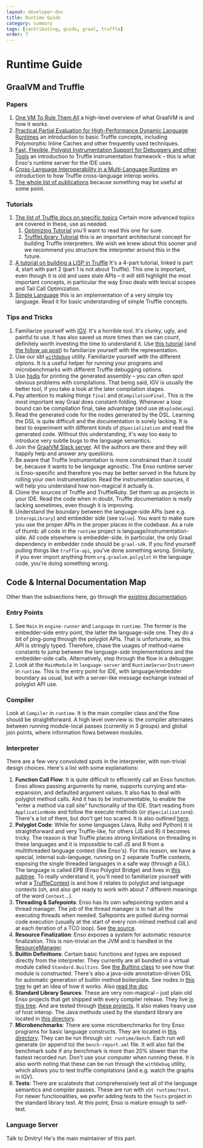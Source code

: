 ```yaml
---
layout: developer-doc
title: Runtime Guide
category: summary
tags: [contributing, guide, graal, truffle]
order: 7
---
```


# Runtime Guide

## GraalVM and Truffle

### Papers

1. [One VM To Rule Them All](http://lafo.ssw.uni-linz.ac.at/papers/2013_Onward_OneVMToRuleThemAll.pdf)
   a high-level overview of what GraalVM is and how it works.
2. [Practical Partial Evaluation for High-Performance Dynamic Language Runtimes](https://chrisseaton.com/rubytruffle/pldi17-truffle/pldi17-truffle.pdf)
   an introduction to basic Truffle concepts, including Polymorphic Inline
   Caches and other frequently used techniques.
3. [Fast, Flexible, Polyglot Instrumentation Support for Debuggers and other Tools](https://arxiv.org/pdf/1803.10201.pdf)
   an introduction to Truffle instrumentation framework – this is what Enso's
   runtime server for the IDE uses.
4. [Cross-Language Interoperability in a Multi-Language Runtime](https://chrisseaton.com/truffleruby/cross-language-interop.pdf)
   an introduction to how Truffle cross-language interop works.
5. [The whole list of publications](https://www.graalvm.org/community/publications/)
   because something may be useful at some point.

### Tutorials

1. [The list of Truffle docs on specific topics](https://github.com/oracle/graal/tree/master/truffle/docs)
   Certain more advanced topics are covered in these, use as needed.
   1. [Optimizing Tutorial](https://github.com/oracle/graal/blob/master/truffle/docs/Optimizing.md)
      you'll want to read this one for sure.
   2. [TruffleLibrary Tutorial](https://github.com/oracle/graal/blob/master/truffle/docs/TruffleLibraries.md)
      this is an important architectural concept for building Truffle
      interpreters. We wish we knew about this sooner and we recommend you
      structure the interpreter around this in the future.
2. [A tutorial on building a LISP in Truffle](https://cesquivias.github.io/blog/2015/01/15/writing-a-language-in-truffle-part-4-adding-features-the-truffle-way/)
   It's a 4-part tutorial, linked is part 4, start with part 2 (part 1 is not
   about Truffle). This one is important, even though it is old and uses stale
   APIs – it will still highlight the most important concepts, in particular the
   way Enso deals with lexical scopes and Tail Call Optimization.
3. [Simple Language](https://github.com/graalvm/simplelanguage) this is an
   implementation of a very simple toy language. Read it for basic understanding
   of simple Truffle concepts.

### Tips and Tricks

1. Familiarize yourself with
   [IGV](https://www.graalvm.org/graalvm-as-a-platform/language-implementation-framework/Profiling/).
   It's a horrible tool. It's clunky, ugly, and painful to use. It has also
   saved us more times than we can count, definitely worth investing the time to
   understand it. Use
   [this tutorial](https://shopify.engineering/understanding-programs-using-graphs)
   (and
   [the follow up post](https://chrisseaton.com/truffleruby/basic-truffle-graphs/))
   to familiarize yourself with the representation.
2. Use our sbt
   [`withDebug`](https://github.com/enso-org/enso/blob/develop/project/WithDebugCommand.scala)
   utility. Familiarize yourself with the different otpions. It is a useful
   helper for running your programs and microbenchmarks with different Truffle
   debugging options.
3. Use [hsdis](https://github.com/liuzhengyang/hsdis/) for printing the
   generated assembly – you can often spot obvious problems with compilations.
   That being said, IGV is usually the better tool, if you take a look at the
   later compilation stages.
4. Pay attention to making things `final` and `@CompilationFinal`. This is the
   most important way Graal does constant-folding. Whenever a loop bound can be
   compilation final, take advantage (and use `@ExplodeLoop`).
5. Read the generated code for the nodes generated by the DSL. Learning the DSL
   is quite difficult and the documentation is sorely lacking. It is best to
   experiment with different kinds of `@Specialization` and read the generated
   code. Without this understanding, it's way too easy to introduce very subtle
   bugs to the language semantics.
6. Join the [GraalVM Slack server](https://www.graalvm.org/slack-invitation/).
   All the authors are there and they will happily help and answer any
   questions.
7. Be aware that Truffle Instrumentation is more constrained than it could be,
   because it wants to be language agnostic. The Enso runtime server is
   Enso-specific and therefore you may be better served in the future by rolling
   your own instrumentation. Read the instrumentation sources, it will help you
   understand how non-magical it actually is.
8. Clone the sources of Truffle and TruffleRuby. Set them up as projects in your
   IDE. Read the code when in doubt. Truffle documentation is really lacking
   sometimes, even though it is improving.
9. Understand the boundary between the language-side APIs (see e.g.
   `InteropLibrary`) and embedder side (see `Value`). You want to make sure you
   use the proper APIs in the proper places in the codebase. As a rule of thumb:
   all code in the `runtime` project is language/instrumentation-side. All code
   elsewhere is embedder-side. In particular, the only Graal dependency in
   embedder code should be `graal-sdk`. If you find yourself pulling things like
   `truffle-api`, you've done something wrong. Similarly, if you ever import
   anything from `org.graalvm.polyglot` in the language code, you're doing
   something wrong.

## Code & Internal Documentation Map

Other than the subsections here, go through the
[existing documentation](https://github.com/enso-org/enso/tree/develop/docs).

### Entry Points

1. See `Main` in `engine-runner` and `Language` in `runtime`. The former is the
   embedder-side entry point, the latter the language-side one. They do a bit of
   ping-pong through the polyglot APIs. That is unfortunate, as this API is
   stringly typed. Therefore, chase the usages of method-name constants to jump
   between the language-side implementations and the embedder-side calls.
   Alternatively, step through the flow in a debugger.
2. Look at the `MainModule` in `language-server` and `RuntimeServerInstrument`
   in `runtime`. This is the entry point for IDE, with language/embedder
   boundary as usual, but with a server-like message exchange instead of
   polyglot API use.

### Compiler

Look at `Compiler` in `runtime`. It is the main compiler class and the flow
should be straightforward. A high level overview is: the compiler alternates
between running module-local passes (currently in 3 groups) and global join
points, where information flows between modules.

### Interpreter

There are a few very convoluted spots in the interpreter, with non-trivial
design choices. Here's a list with some explanations:

1. **Function Call Flow**: It is quite difficult to efficiently call an Enso
   function. Enso allows passing arguments by name, supports currying and
   eta-expansion, and defaulted argument values. It also has to deal with
   polyglot method calls. And it has to be instrumentable, to enable the "enter
   a method via call site" functionality of the IDE. Start reading from
   `ApplicationNode` and follow the execute methods (or `@Specialization`s).
   There's a lot of them, but don't get too scared. It is also outlined
   [here](https://github.com/enso-org/enso/blob/develop/docs/runtime/function-call-flow.md).
2. **Polyglot Code**: While for some languages (Java, Ruby and Python) it is
   straightforward and very Truffle-like, for others (JS and R) it becomes
   tricky. The reason is that Truffle places strong limitations on threading in
   these languages and it is impossible to call JS and R from a multithreaded
   language context (like Enso's). For this reason, we have a special, internal
   sub-language, running on 2 separate Truffle contexts, exposing the single
   threaded languages in a safe way (through a GIL). The language is called EPB
   (Enso Polyglot Bridge) and lives in
   [this subtree](https://github.com/enso-org/enso/tree/develop/engine/runtime/src/main/java/org/enso/interpreter/epb).
   To really understand it, you'll need to familiarize yourself with what a
   [TruffleContext](https://www.graalvm.org/truffle/javadoc/com/oracle/truffle/api/TruffleContext.html)
   is and how it relates to polyglot and language contexts (oh, and also get
   ready to work with about 7 different meanings of the word `Context`...).
3. **Threading & Safepoints**: Enso has its own safepointing system and a thread
   manager. The job of the thread manager is to halt all the executing threads
   when needed. Safepoints are polled during normal code execution (usually at
   the start of every non-inlined method call and at each iteration of a TCO
   loop). See
   [the source](https://github.com/enso-org/enso/blob/develop/engine/runtime/src/main/java/org/enso/interpreter/runtime/ThreadManager.java).
4. **Resource Finalization**: Enso exposes a system for automatic resource
   finalization. This is non-trivial on the JVM and is handled in the
   [ResourceManager](https://github.com/enso-org/enso/blob/develop/engine/runtime/src/main/java/org/enso/interpreter/runtime/ResourceManager.java).
5. **Builtin Definitions**: Certain basic functions and types are exposed
   directly from the interpreter. They currently are all bundled in a virtual
   module called `Standard.Builtins`. See
   [the Builtins class](https://github.com/enso-org/enso/blob/develop/engine/runtime/src/main/java/org/enso/interpreter/runtime/builtin/Builtins.java)
   to see how that module is constructed. There's also a java-side
   annotation-driven DSL for automatic generation of builtin method boilerplate.
   See nodes in
   [this tree](https://github.com/enso-org/enso/tree/develop/engine/runtime/src/main/java/org/enso/interpreter/runtime/builtin)
   to get an idea of how it works. Also
   [read the doc](https://github.com/enso-org/enso/blob/develop/docs/runtime/builtin-base-methods.md)
6. **Standard Library Sources**: These are very non-magical – just plain old
   Enso projects that get shipped with every compiler release. They live
   [in this tree](https://github.com/enso-org/enso/tree/develop/distribution/lib/Standard).
   And are tested through
   [these projects](https://github.com/enso-org/enso/tree/develop/test). It also
   makes heavy use of host interop. The Java methods used by the standard
   library are located in
   [this directory](https://github.com/enso-org/enso/tree/develop/std-bits).
7. **Microbenchmarks**: There are some microbenchmarks for tiny Enso programs
   for basic language constructs. They are located in
   [this directory](https://github.com/enso-org/enso/tree/develop/engine/runtime/src/bench).
   They can be run through `sbt runtime/bench`. Each run will generate (or
   append to) the `bench-report.xml` file. It will also fail the benchmark suite
   if any benchmark is more than 20% slower than the fastest recorded run. Don't
   use your computer when running these. It is also worth noting that these can
   be run through the `withDebug` utility, which allows you to test truffle
   compilations (and e.g. watch the graphs in IGV).
8. **Tests**: There are scalatests that comprehensively test all of the language
   semantics and compiler passes. These are run with `sbt runtime/test`. For
   newer functionalities, we prefer adding tests to the `Tests` project in the
   standard library test. At this point, Enso is mature enough to self-test.

### Language Server

Talk to Dmitry! He's the main maintainer of this part.
